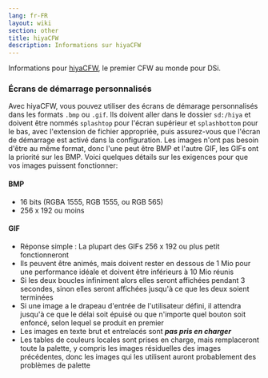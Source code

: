 ```yaml
---
lang: fr-FR
layout: wiki
section: other
title: hiyaCFW
description: Informations sur hiyaCFW
---
```


Informations pour [hiyaCFW](https://github.com/RocketRobz/hiyaCFW), le premier CFW au monde pour DSi.

### Écrans de démarrage personnalisés
Avec hiyaCFW, vous pouvez utiliser des écrans de démarage personnalisés dans les formats `.bmp` ou `.gif`. Ils doivent aller dans le dossier `sd:/hiya` et doivent être nommés `splashtop` pour l'écran supérieur et `splashbottom` pour le bas, avec l'extension de fichier appropriée, puis assurez-vous que l'écran de démarrage est activé dans la configuration. Les images n'ont pas besoin d'être au même format, donc l'une peut être BMP et l'autre GIF, les GIFs ont la priorité sur les BMP. Voici quelques détails sur les exigences pour que vos images puissent fonctionner:

#### BMP
- 16 bits (RGBA 1555, RGB 1555, ou RGB 565)
- 256 x 192 ou moins

#### GIF
- Réponse simple : La plupart des GIFs 256 x 192 ou plus petit fonctionneront
- Ils peuvent être animés, mais doivent rester en dessous de 1 Mio pour une performance idéale et doivent être inférieurs à 10 Mio réunis
- Si les deux boucles infiniment alors elles seront affichées pendant 3 secondes, sinon elles seront affichées jusqu'à ce que les deux soient terminées
- Si une image a le drapeau d'entrée de l'utilisateur défini, il attendra jusqu'à ce que le délai soit épuisé ou que n'importe quel bouton soit enfoncé, selon lequel se produit en premier
- Les images en texte brut et entrelacés sont ***pas pris en charger***
- Les tables de couleurs locales sont prises en charge, mais remplaceront toute la palette, y compris les images résiduelles des images précédentes, donc les images qui les utilisent auront probablement des problèmes de palette
